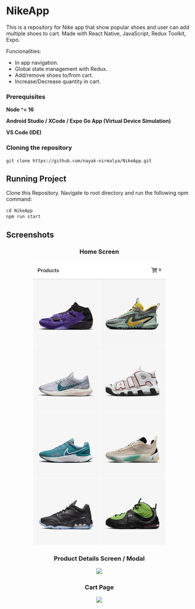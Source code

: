 # NikeApp

This is a repository for Nike app that show popular shoes and user can add multiple shoes to cart. Made with React Native, JavaScript, Redux Toolkit, Expo.

Funcionalities:

- In app navigation.
- Global state management with Redux.
- Add/remove shoes to/from cart.
- Increase/Decrease quantity in cart.

### Prerequisites

**Node ^= 16**

**Android Studio / XCode / Expo Go App (Virtual Device Simulation)**

**VS Code (IDE)**

### Cloning the repository

```shell
git clone https://github.com/nayak-nirmalya/NikeApp.git
```

## Running Project

Clone this Repository. Navigate to root directory and run the following npm command:

```shell
cd NikeApp
npm run start
```

## Screenshots

<div align='center'>

### Home Screen

<img src="readme_imgs/homepage.jpg" width="360">

### Product Details Screen / Modal

<img src="https://github.com/nayak-nirmalya/NikeApp/assets/52202635/189d3c9e-1e9c-44b1-8a42-a27a1b2ab982" width="360">

### Cart Page

<img src="https://github.com/nayak-nirmalya/NikeApp/assets/52202635/5c26ce19-ac2f-4dd2-a7cd-047e1c8181f6" width="360">

</div>
